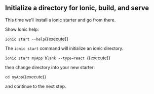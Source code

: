 ## Initialize a directory for Ionic, build, and serve

This time we'll install a ionic starter and go from there.

Show Ionic help:

`ionic start --help`{{execute}}

The `ionic start` command will initialize an ionic directory.

`ionic start myApp blank --type=react `{{execute}}

then change directory into your new starter:

`cd myApp`{{execute}}

and continue to the next step.
